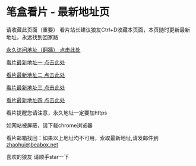 # 笔盒看片 - 最新地址页

请收藏此页面（重要）
看片站长建议狼友Ctrl+D收藏本页面，本页随时更新最新地址，永远找到回家路

[永久访问地址（翻牆） 点击此处](https://beabox.net/)

[看片最新地址一 点击此处](https://2z0j0b9j1w4.shop)

[看片最新地址二 点击此处](https://2p0k4z1h8d6.shop)

[看片最新地址三 点击此处](https://2o6g9u4n6h3.shop)

[看片最新地址四 点击此处](https://2x1q5c1e2u5.shop)

看片提醒您请注意，永久地址一定要加https

如网站被屏蔽，请下载chrome浏览器

看片邮箱找回：如果以上地址均不可用，索取最新地址,请发邮件到 zhaohui@beabox.net

喜欢的狼友 请顺手star一下